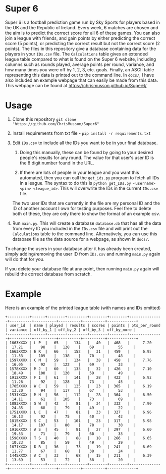 
# Super 6
Super 6 is a football prediction game run by Sky Sports for players based in the UK and the Republic of Ireland. Every week, 6 matches are chosen and the aim is to predict the correct score for all 6 of these games. You can also join a league with friends, and gain points by either predicting the correct score (5 points), or predicting the correct result but not the correct score (2 points). The files in this repository give a database containing data for the players in your `IDs.csv` file. The `Calculations` table gives an extended league table compared to what is found on the Super 6 website, including columns such as rounds played, average points per round, variance, and how many times you were off by 1, 2, 3, etc. goals. Finally, an ASCII table representing this data is printed out to the command line. In `docs/`, I have also included an example webpage that can easily be made from this data. This webpage can be found at https://chrismusson.github.io/Super6/

# Usage
1. Clone this repository `git clone "https://github.com/ChrisMusson/Super6"`
1. Install requirements from txt file - `pip install -r requirements.txt`
1. Edit `IDs.csv` to include all the IDs you want to be in your final database. 
    1. Doing this manually, these can be found by going to your desired people's results for any round. The value for that user's user ID is the 8 digit number found in the URL.

    1. If there are lots of people in your league and you want this automated, then you can call the `get_ids.py` program to fetch all IDs in a league. The syntax to do this is `python get_IDs.py <username> <pin> <league_id>`. This will overwrite the IDs in the current `IDs.csv` file.
    
    The two user IDs that are currently in the file are my personal ID and the ID of another account I own for testing purposes. Feel free to delete both of these, they are only there to show the format of an example csv.

1. Run `main.py`. This will create a database `database.db` that has all the data from every ID you included in the `IDs.csv` file and will print out the `Calculations` table to the command line. Alternatively, you can use this database file as the data source for a webpage, as shown in `docs/`.

To change the users in your database after it has already been created, simply adding/removing the user ID from `IDs.csv` and running `main.py` again will do that for you.

If you delete your database file at any point, then running `main.py` again will rebuild the correct database from scratch.

# Example
Here is an example of the printed league table (with names and IDs omitted)
```+----------+------+--------+---------+--------+--------+---------------+----------+----------+----------+----------+-------------+
+----------+------+--------+---------+--------+--------+---------------+----------+----------+----------+----------+-------------+
| user_id  | name | played | results | scores | points | pts_per_round | variance | off_by_1 | off_by_2 | off_by_3 | off_by_more |
+----------+------+--------+---------+--------+--------+---------------+----------+----------+----------+----------+-------------+
| 1663XXXX | L P  |   65   |   134   |   40   |  468   |      7.20     |  17.21   |    98    |   128    |    69    |      55     |
| 1663XXXX | E R  |   66   |   152   |   31   |  459   |      6.95     |  11.53   |   109    |   138    |    70    |      48     |
| 1597XXXX | C M  |   59   |   134   |   38   |  458   |      7.76     |  16.05   |    92    |   122    |    69    |      33     |
| 1578XXXX | M J  |   60   |   133   |   32   |  426   |      7.10     |  18.49   |   100    |   120    |    59    |      49     |
| 1912XXXX | F I  |   61   |   141   |   28   |  422   |      6.92     |  11.26   |    92    |   128    |    73    |      45     |
| 1785XXXX | W C  |   59   |   125   |   23   |  365   |      6.19     |  13.20   |    94    |   117    |    67    |      53     |
| 1531XXXX | M H  |   56   |   112   |   28   |  364   |      6.50     |  14.11   |    61    |   105    |    73    |      69     |
| 1883XXXX | S W  |   42   |    81   |   34   |  332   |      7.90     |  24.85   |    68    |    79    |    49    |      22     |
| 1751XXXX | L C  |   47   |    81   |   33   |  327   |      6.96     |  16.13   |    92    |    75    |    40    |      42     |
| 1815XXXX | S C  |   53   |   101   |   23   |  317   |      5.98     |  14.17   |   107    |    80    |    78    |      30     |
| 1916XXXX | A S  |   45   |    81   |   27   |  297   |      6.60     |  19.53   |    71    |    79    |    60    |      33     |
| 1598XXXX | T S  |   40   |    88   |   18   |  266   |      6.65     |  10.23   |    85    |    59    |    49    |      29     |
| 1671XXXX | D R  |   36   |    73   |   19   |  241   |      6.69     |  11.77   |    67    |    68    |    38    |      24     |
| 1445XXXX | A C  |   33   |    68   |   15   |  211   |      6.39     |  13.69   |    53    |    72    |    38    |      20     |
+----------+------+--------+---------+--------+--------+---------------+----------+----------+----------+----------+-------------+
```

